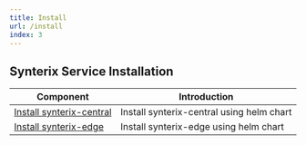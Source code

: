 ```yaml
---
title: Install
url: /install
index: 3
---
```


## Synterix Service Installation

| Component                                         | Introduction                              |
|--------------------------------------------------|------------------------------------------|
| [Install synterix-central](/en-us/install/chart)   | Install synterix-central using helm chart |
| [Install synterix-edge](/en-us/install/edge-chart) | Install synterix-edge using helm chart    |